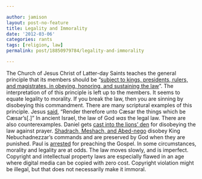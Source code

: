 ```yaml
---

author: jamison
layout: post-no-feature
title: Legality and Immorality
date: '2012-03-06'
categories: rants
tags: [religion, law]
permalink: post/18850979784/legality-and-immorality

---
```


The Church of Jesus Christ of Latter-day Saints teaches the general
principle that its members should be “[subject to kings, presidents,
rulers, and magistrates, in obeying, honoring, and sustaining the
law](http://www.lds.org/library/display/0,4945,106-1-2-1,FF.html)”. The
interpretation of of this principle is left up to the members. It seems
to equate legality to morality. If you break the law, then you are
sinning by disobeying this commandment. There are many scriptural
examples of this principle. Jesus
[said](https://www.lds.org/scriptures/nt/luke/20.25?lang=eng#24),
“Render therefore unto Cæsar the things which be Cæsar’s[.]” In ancient
Israel, the law of God *was* the legal law. There are also
counterexamples. Daniel gets [cast into the lions’
den](https://www.lds.org/scriptures/ot/dan/6.7-11?lang=eng#6) for
disobeying the law against prayer. [Shadrach, Meshach, and
Abed-nego](https://www.lds.org/scriptures/ot/dan/3.12-26?lang=eng#11)
disobey King Nebuchadnezzar’s commands and are preserved by God when
they are punished. Paul is
[arrested](http://www.lds.org/scriptures/nt/acts/21) for preaching the
Gospel. In some circumstances, morality and legality are at odds. The
law moves slowly, and is imperfect. Copyright and intellectual property
laws are especially flawed in an age where digital media can be copied
with zero cost. Copyright violation might be illegal, but that does not
necessarily make it immoral.

